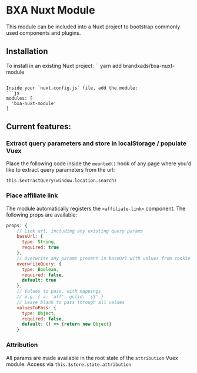 # BXA Nuxt Module
This module can be included into a Nuxt project to bootstrap commonly used components and plugins.

## Installation
To install in an existing Nuxt project:
``
yarn add brandxads/bxa-nuxt-module
```

Inside your `nuxt.config.js` file, add the module:
```js
modules: [
  'bxa-nuxt-module'
]
```

## Current features:

### Extract query parameters and store in localStorage / populate Vuex
Place the following code inside the `mounted()` hook of any page where you'd like to extract query parameters from the url:
```
this.$extractQuery(window.location.search)
```

### Place affiliate link
The module automatically registers the `<affiliate-link>` component. The following props are available:
```js
props: {
    // Link url, including any existing query params
    baseUrl: {
      type: String,
      required: true
    },
    // Overwrite any params present in baseUrl with values from cookie
    overwriteQuery: {
      type: Boolean,
      required: false,
      default: true
    },
    // Values to pass, with mappings
    // e.g. { a: 'aff', gclid: 's5' }
    // Leave blank to pass through all values
    valuesToPass: {
      type: Object,
      required: false,
      default: () => {return new Object}
    }
```

### Attribution
All params are made available in the root state of the `attribution` Vuex module. Access via `this.$store.state.attribution`
